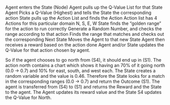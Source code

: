 Agent enters the State (Node)
Agent pulls up the Q-Value List for that State
Agent Picks a Q-Value (Highest) and tells the State the corresponding action
State pulls up the Action List and finds the Action
Action list has 4 Actions for this particular domain
  N, S, E, W
State finds the “golden range” for the action to run correctly
  Generate a Random Number, and checks the range according to that action
  Finds the range that matches and checks out the corresponding Next State
  Moves the Agent to that new State
  Agent then receives a reward based on the action done
Agent and/or State updates the Q-Value for that action chosen by agent. 

So if the agent chooses to go north from (S4), it should end up in (S1). 
The action north contains a chart which shows it having an 70% of it going 
north (0.0 -> 0.7) and 10% for east, south, and west each. The State creates 
a random variable and the value is 0.46. Therefore the State looks for a match 
in the corresponding ranges (0.0 -> 0.7) and return the Outcome (S1). The agent 
is transferred from (S4) to (S1) and returns the Reward and the State to the agent. 
The Agent updates its reward value and the State S4 updates the Q-Value for North.

